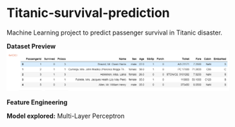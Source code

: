 # Titanic-survival-prediction

Machine Learning project to predict passenger survival in Titanic disaster.

**Dataset Preview**
![Dataset Preview](/images/df_head.png)



**Feature Engineering**


**Model explored:** Multi-Layer Perceptron
